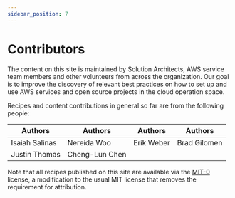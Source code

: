 ```yaml
---
sidebar_position: 7
---
```


# Contributors

The content on this site is maintained by Solution Architects, AWS service team members and other volunteers from across the organization. Our goal is to improve the discovery of relevant best practices on how to set up and use AWS services and open source projects in the cloud operation space.

Recipes and content contributions in general so far are from the following
people:

| Authors             | Authors                     | Authors           | Authors            |
| ------------------- | --------------------------- | ----------------- | ------------------ |
| Isaiah Salinas      | Nereida Woo                 | Erik Weber        | Brad Gilomen       |
| Justin Thomas       | Cheng-Lun Chen              |                   |                    |

Note that all recipes published on this site are available via the
[MIT-0][mit0] license, a modification to the usual MIT license
that removes the requirement for attribution.

[mit0]: https://github.com/aws/mit-0
